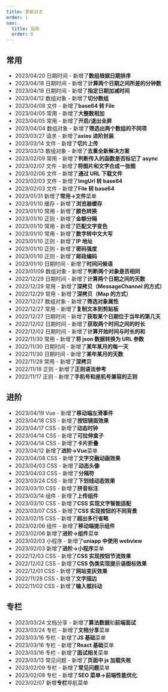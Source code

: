```yaml
---
title: 更新日志
order: 1
nav:
  title: 指南
  order: 0
---
```


## 常用

- 2023/04/20 日期时间 - 新增了**数组根据日期排序**
- 2023/04/18 日期时间 - 新增了**计算两个日期之间所差的分钟数**
- 2023/04/18 日期时间 - 新增了**指定日期加减时间**
- 2023/04/12 数组对象 - 新增了**切分数组**
- 2023/04/08 文件 - 新增了**base64 转 File**
- 2023/04/05 常用 - 新增了**大整数相加**
- 2023/04/05 常用 - 新增了**开启/退出全屏**
- 2023/04/04 数组对象 - 新增了**筛选出两个数组的不同项**
- 2023/03/27 请求 - 新增了**axios 进阶封装**
- 2023/03/14 文件 - 新增了**切片上传**
- 2023/03/13 数组对象 - 新增了**去重全新解决方案**
- 2023/02/09 常用 - 新增了**判断传入的函数是否标记了 async**
- 2023/02/07 文件 - 新增了**将图片和文字合成一张图**
- 2023/02/06 文件 - 新增了**通过 URL 下载文件**
- 2023/02/03 文件 - 新增了**ImgUrl 转 base64**
- 2023/02/03 文件 - 新增了**File 转 base64**
- 2023/01/31 新增了**常用->文件**菜单
- 2023/01/10 缓存 - 新增了**浏览器缓存**
- 2023/01/10 常用 - 新增了**颜色转换**
- 2023/01/10 正则 - 新增了**金额分隔**
- 2023/01/10 常用 - 新增了**匹配文字变色**
- 2023/01/10 常用 - 新增了**数字转中文大写**
- 2023/01/10 正则 - 新增了**IP 地址**
- 2023/01/10 正则 - 新增了**密码强度**
- 2023/01/10 正则 - 新增了**邮政编码**
- 2023/01/10 日期时间 - 新增了**时间问候语**
- 2023/01/09 数组对象 - 新增了**判断两个对象是否相同**
- 2022/12/29 日期时间 - 新增了**计算两个日期之间的天数**
- 2022/12/29 常用 - 新增了**深拷贝（MessageChannel 的方式）**
- 2022/12/29 常用 - 新增了**深拷贝（Map 的方式）**
- 2022/12/27 数组对象 - 新增了**筛选对象属性**
- 2022/12/27 常用 - 新增了**复制文本到剪贴板**
- 2022/12/27 日期时间 - 新增了**获取某个日期位于当年的第几天**
- 2022/12/02 日期时间 - 新增了**获取两个时间之间的时长**
- 2022/12/02 日期时间 - 新增了**计算开始时间与时长的和**
- 2022/11/30 常用 - 新增了**将 json 数据转换为 URL 参数**
- 2022/11/30 日期时间 - 新增了**某年某月的每一天**
- 2022/11/30 日期时间 - 新增了**某年某月的天数**
- 2022/11/28 常用 - 新增了**深拷贝**
- 2022/11/18 正则 - 新增了**正则语法参考**
- 2022/11/17 正则 - 新增了**手机号和座机号兼容的正则**

## 进阶

- 2023/04/19 Vue - 新增了**移动端左滑事件**
- 2023/04/18 CSS - 新增了**按钮镜面效果**
- 2023/04/17 CSS - 新增了**动态时钟**
- 2023/04/14 CSS - 新增了**可拉伸盒子**
- 2023/04/14 CSS - 新增了**卡片折叠**
- 2023/04/12 新增了**进阶->Vue**菜单
- 2023/04/08 CSS - 新增了**文字交融动画效果**
- 2023/04/03 CSS - 新增了**动态头像**
- 2023/04/03 CSS - 新增了**分隔符**
- 2023/03/24 CSS - 新增了**下划线动态效果**
- 2023/03/10 CSS - 新增了**拼音标注**
- 2023/03/14 组件 - 新增了**上传组件**
- 2023/03/10 CSS - 新增了**CSS 实现文字智能适配**
- 2023/03/07 CSS - 新增了**CSS 实现按钮的不同背景**
- 2023/02/15 CSS - 新增了**超出多行省略**
- 2023/02/06 组件 - 新增了**移动端提示组件**
- 2023/02/06 新增了**进阶->组件**菜单
- 2023/02/03 小程序 - 新增了**uniapp 中使用 webview**
- 2023/02/03 新增了**进阶->小程序**菜单
- 2022/12/03 CSS - 新增了**CSS 实现按钮节流效果**
- 2022/12/02 CSS - 新增了**CSS 伪类实现提示语图标效果**
- 2022/12/01 CSS - 新增了**网站变灰效果**
- 2022/11/28 CSS - 新增了**文字描边**
- 2022/11/02 CSS - 新增了**输入框抖动**

## 专栏

- 2023/03/24 文档分享 - 新增了**算法数据**和**前端面试**
- 2023/03/24 专栏 - 新增了**文档分享**菜单
- 2023/03/16 专栏 - 新增了**JS 基础**菜单
- 2023/03/16 专栏 - 新增了**React 基础**菜单
- 2023/03/16 专栏 - 新增了**面试相关**菜单
- 2023/03/13 常见问题 - 新增了**页面中 js 加载失败**
- 2023/02/09 专栏 - 新增了**常见问题**菜单
- 2023/02/08 专栏 - 新增了**SEO 菜单->前端性能优化**
- 2023/02/07 新增**专栏**导航菜单
